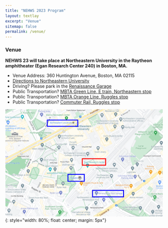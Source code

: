 ```yaml
---
title: "NEHWS 2023 Program"
layout: textlay
excerpt: "Venue"
sitemap: false
permalink: /venue/
---
```


### **Venue** ###

**NEHWS 23 will take place at Northeastern University in the Raytheon amphitheater (Egan Research Center 240) in Boston, MA.**

* Venue Address: 360 Huntington Avenue, Boston, MA 02115
* [Directions to Northeastern University](https://campusmap.northeastern.edu/directions.html)
* Driving? Please park in the [Renaissance Garage](https://www.masparc.com/renaissance-park-garage/)
* Public Transportation? [MBTA Green Line, E train, Northeastern stop](https://www.mbta.com/schedules/Green)
* Public Transportation? [MBTA Orange Line, Ruggles stop](https://www.mbta.com/schedules/Orange)
* Public Transportation? [Commuter Rail, Ruggles stop](https://www.mbta.com/schedules/commuter-rail)

![](../images/directions.png){: style="width: 80%; float: center; margin: 5px"}
